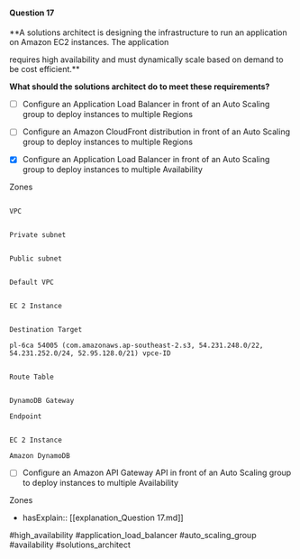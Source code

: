 #### Question  17


**A solutions architect is designing the infrastructure to run an application on Amazon EC2 instances. The application

requires high availability and must dynamically scale based on demand to be cost efficient.**


**What should the solutions architect do to meet these requirements?**


- [ ] Configure an Application Load Balancer in front of an Auto Scaling group to deploy instances to multiple Regions


- [ ] Configure an Amazon CloudFront distribution in front of an Auto Scaling group to deploy instances to multiple Regions


- [x] Configure an Application Load Balancer in front of an Auto Scaling group to deploy instances to multiple Availability

Zones


```

VPC

```


```

Private subnet

```


```

Public subnet

```


```

Default VPC

```


```

EC 2 Instance

```


```

Destination Target

pl-6ca 54005 (com.amazonaws.ap-southeast-2.s3, 54.231.248.0/22, 54.231.252.0/24, 52.95.128.0/21) vpce-ID

```


```

Route Table

```


```

DynamoDB Gateway

Endpoint

```


```

EC 2 Instance

Amazon DynamoDB

```


- [ ] Configure an Amazon API Gateway API in front of an Auto Scaling group to deploy instances to multiple Availability

Zones



- hasExplain:: [[explanation_Question  17.md]]

#high_availability #application_load_balancer #auto_scaling_group #availability #solutions_architect 